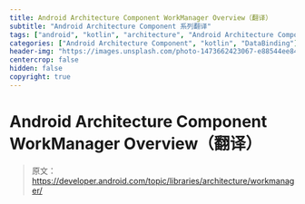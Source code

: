 ```yaml
---
title: Android Architecture Component WorkManager Overview（翻译）
subtitle: "Android Architecture Component 系列翻译"
tags: ["android", "kotlin", "architecture", "Android Architecture Component", "aac", "ViewModel", "LiveData", "DataBinding", "Lifecycles", "WorkManager", "翻译"]
categories: ["Android Architecture Component", "kotlin", "DataBinding"]
header-img: "https://images.unsplash.com/photo-1473662423067-e88544ee8418?ixlib=rb-0.3.5&ixid=eyJhcHBfaWQiOjEyMDd9&s=4986af3f768f4bc19324126764342cc8&auto=format&fit=crop&w=2252&q=80"
centercrop: false
hidden: false
copyright: true
---
```


# Android Architecture Component WorkManager Overview（翻译）

> 原文：<https://developer.android.com/topic/libraries/architecture/workmanager/>

